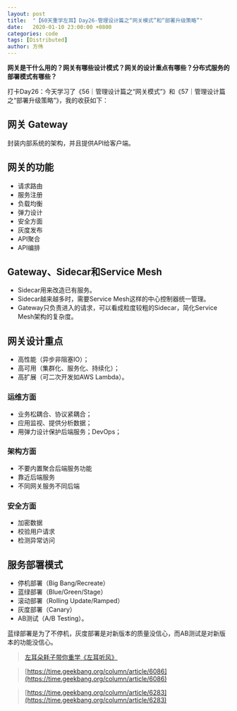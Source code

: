 ```yaml
---
layout: post
title:  "【60天重学左耳】Day26-管理设计篇之“网关模式”和“部署升级策略”"
date:   2020-01-10 23:00:00 +0800
categories: code
tags: [Distributed]
author: 方伟
---
```


**网关是干什么用的？网关有哪些设计模式？网关的设计重点有哪些？分布式服务的部署模式有哪些？**

<!--more-->

打卡Day26：今天学习了《56｜管理设计篇之“网关模式”》和《57｜管理设计篇之“部署升级策略”》，我的收获如下：

## 网关 Gateway

封装内部系统的架构，并且提供API给客户端。

## 网关的功能

* 请求路由
* 服务注册
* 负载均衡
* 弹力设计
* 安全方面
* 灰度发布
* API聚合
* API编排

## Gateway、Sidecar和Service Mesh

* Sidecar用来改造已有服务。
* Sidecar越来越多时，需要Service Mesh这样的中心控制器统一管理。
* Gateway只负责进入的请求，可以看成粒度较粗的Sidecar，简化Service Mesh架构的复杂度。

## 网关设计重点

* 高性能（异步非阻塞IO）；
* 高可用（集群化、服务化、持续化）；
* 高扩展（可二次开发如AWS Lambda）。

### 运维方面

* 业务松耦合、协议紧耦合；
* 应用监视、提供分析数据；
* 用弹力设计保护后端服务；DevOps；

### 架构方面

* 不要内置聚合后端服务功能
* 靠近后端服务
* 不同网关服务不同后端

### 安全方面

* 加密数据
* 校验用户请求
* 检测异常访问

## 服务部署模式

* 停机部署（Big Bang/Recreate）
* 蓝绿部署（Blue/Green/Stage）
* 滚动部署（Rolling Update/Ramped）
* 灰度部署（Canary）
* AB测试（A/B Testing）。

蓝绿部署是为了不停机，灰度部署是对新版本的质量没信心，而AB测试是对新版本的功能没信心。

> [左耳朵耗子带你重学《左耳听风》](https://time.geekbang.org/column/article/177414)

> [https://time.geekbang.org/column/article/6086](https://time.geekbang.org/column/article/6086)

> [https://time.geekbang.org/column/article/6283](https://time.geekbang.org/column/article/6283)

